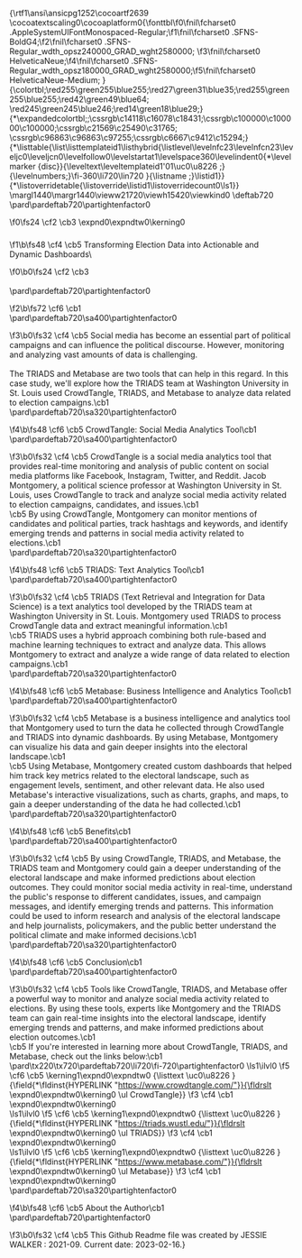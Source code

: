 {\rtf1\ansi\ansicpg1252\cocoartf2639
\cocoatextscaling0\cocoaplatform0{\fonttbl\f0\fnil\fcharset0 .AppleSystemUIFontMonospaced-Regular;\f1\fnil\fcharset0 .SFNS-BoldG4;\f2\fnil\fcharset0 .SFNS-Regular_wdth_opsz240000_GRAD_wght2580000;
\f3\fnil\fcharset0 HelveticaNeue;\f4\fnil\fcharset0 .SFNS-Regular_wdth_opsz180000_GRAD_wght2580000;\f5\fnil\fcharset0 HelveticaNeue-Medium;
}
{\colortbl;\red255\green255\blue255;\red27\green31\blue35;\red255\green255\blue255;\red42\green49\blue64;
\red245\green245\blue246;\red14\green18\blue29;}
{\*\expandedcolortbl;;\cssrgb\c14118\c16078\c18431;\cssrgb\c100000\c100000\c100000;\cssrgb\c21569\c25490\c31765;
\cssrgb\c96863\c96863\c97255;\cssrgb\c6667\c9412\c15294;}
{\*\listtable{\list\listtemplateid1\listhybrid{\listlevel\levelnfc23\levelnfcn23\leveljc0\leveljcn0\levelfollow0\levelstartat1\levelspace360\levelindent0{\*\levelmarker \{disc\}}{\leveltext\leveltemplateid1\'01\uc0\u8226 ;}{\levelnumbers;}\fi-360\li720\lin720 }{\listname ;}\listid1}}
{\*\listoverridetable{\listoverride\listid1\listoverridecount0\ls1}}
\margl1440\margr1440\vieww21720\viewh15420\viewkind0
\deftab720
\pard\pardeftab720\partightenfactor0

\f0\fs24 \cf2 \cb3 \expnd0\expndtw0\kerning0
### 
\f1\b\fs48 \cf4 \cb5 Transforming Election Data into Actionable and Dynamic Dashboards\

\f0\b0\fs24 \cf2 \cb3 <br/>\
\pard\pardeftab720\partightenfactor0

\f2\b\fs72 \cf6 \cb1 \
\pard\pardeftab720\sa400\partightenfactor0

\f3\b0\fs32 \cf4 \cb5 Social media has become an essential part of political campaigns and can influence the political discourse. However, monitoring and analyzing vast amounts of data is challenging. \
\
The TRIADS and Metabase are two tools that can help in this regard. In this case study, we'll explore how the TRIADS team at Washington University in St. Louis used CrowdTangle, TRIADS, and Metabase to analyze data related to election campaigns.\cb1 \
\pard\pardeftab720\sa320\partightenfactor0

\f4\b\fs48 \cf6 \cb5 CrowdTangle: Social Media Analytics Tool\cb1 \
\pard\pardeftab720\sa400\partightenfactor0

\f3\b0\fs32 \cf4 \cb5 CrowdTangle is a social media analytics tool that provides real-time monitoring and analysis of public content on social media platforms like Facebook, Instagram, Twitter, and Reddit. Jacob Montgomery, a political science professor at Washington University in St. Louis, uses CrowdTangle to track and analyze social media activity related to election campaigns, candidates, and issues.\cb1 \
\cb5 By using CrowdTangle, Montgomery can monitor mentions of candidates and political parties, track hashtags and keywords, and identify emerging trends and patterns in social media activity related to elections.\cb1 \
\pard\pardeftab720\sa320\partightenfactor0

\f4\b\fs48 \cf6 \cb5 TRIADS: Text Analytics Tool\cb1 \
\pard\pardeftab720\sa400\partightenfactor0

\f3\b0\fs32 \cf4 \cb5 TRIADS (Text Retrieval and Integration for Data Science) is a text analytics tool developed by the TRIADS team at Washington University in St. Louis. Montgomery used TRIADS to process CrowdTangle data and extract meaningful information.\cb1 \
\cb5 TRIADS uses a hybrid approach combining both rule-based and machine learning techniques to extract and analyze data. This allows Montgomery to extract and analyze a wide range of data related to election campaigns.\cb1 \
\pard\pardeftab720\sa320\partightenfactor0

\f4\b\fs48 \cf6 \cb5 Metabase: Business Intelligence and Analytics Tool\cb1 \
\pard\pardeftab720\sa400\partightenfactor0

\f3\b0\fs32 \cf4 \cb5 Metabase is a business intelligence and analytics tool that Montgomery used to turn the data he collected through CrowdTangle and TRIADS into dynamic dashboards. By using Metabase, Montgomery can visualize his data and gain deeper insights into the electoral landscape.\cb1 \
\cb5 Using Metabase, Montgomery created custom dashboards that helped him track key metrics related to the electoral landscape, such as engagement levels, sentiment, and other relevant data. He also used Metabase's interactive visualizations, such as charts, graphs, and maps, to gain a deeper understanding of the data he had collected.\cb1 \
\pard\pardeftab720\sa320\partightenfactor0

\f4\b\fs48 \cf6 \cb5 Benefits\cb1 \
\pard\pardeftab720\sa400\partightenfactor0

\f3\b0\fs32 \cf4 \cb5 By using CrowdTangle, TRIADS, and Metabase, the TRIADS team and Montgomery could gain a deeper understanding of the electoral landscape and make informed predictions about election outcomes. They could monitor social media activity in real-time, understand the public's response to different candidates, issues, and campaign messages, and identify emerging trends and patterns. This information could be used to inform research and analysis of the electoral landscape and help journalists, policymakers, and the public better understand the political climate and make informed decisions.\cb1 \
\pard\pardeftab720\sa320\partightenfactor0

\f4\b\fs48 \cf6 \cb5 Conclusion\cb1 \
\pard\pardeftab720\sa400\partightenfactor0

\f3\b0\fs32 \cf4 \cb5 Tools like CrowdTangle, TRIADS, and Metabase offer a powerful way to monitor and analyze social media activity related to elections. By using these tools, experts like Montgomery and the TRIADS team can gain real-time insights into the electoral landscape, identify emerging trends and patterns, and make informed predictions about election outcomes.\cb1 \
\cb5 If you're interested in learning more about CrowdTangle, TRIADS, and Metabase, check out the links below:\cb1 \
\pard\tx220\tx720\pardeftab720\li720\fi-720\partightenfactor0
\ls1\ilvl0
\f5 \cf6 \cb5 \kerning1\expnd0\expndtw0 {\listtext	\uc0\u8226 	}{\field{\*\fldinst{HYPERLINK "https://www.crowdtangle.com/"}}{\fldrslt \expnd0\expndtw0\kerning0
\ul CrowdTangle}}
\f3 \cf4 \cb1 \expnd0\expndtw0\kerning0
\
\ls1\ilvl0
\f5 \cf6 \cb5 \kerning1\expnd0\expndtw0 {\listtext	\uc0\u8226 	}{\field{\*\fldinst{HYPERLINK "https://triads.wustl.edu/"}}{\fldrslt \expnd0\expndtw0\kerning0
\ul TRIADS}}
\f3 \cf4 \cb1 \expnd0\expndtw0\kerning0
\
\ls1\ilvl0
\f5 \cf6 \cb5 \kerning1\expnd0\expndtw0 {\listtext	\uc0\u8226 	}{\field{\*\fldinst{HYPERLINK "https://www.metabase.com/"}}{\fldrslt \expnd0\expndtw0\kerning0
\ul Metabase}}
\f3 \cf4 \cb1 \expnd0\expndtw0\kerning0
\
\pard\pardeftab720\sa320\partightenfactor0

\f4\b\fs48 \cf6 \cb5 About the Author\cb1 \
\pard\pardeftab720\partightenfactor0

\f3\b0\fs32 \cf4 \cb5 This Github Readme file was created by JESSIE WALKER : 2021-09. Current date: 2023-02-16.}